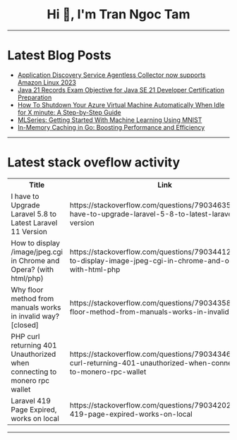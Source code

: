 <h1 align="center">Hi 👋, I'm Tran Ngoc Tam</h1>

---

# Latest Blog Posts 
<!-- BLOG-POST-LIST:START -->
- [Application Discovery Service Agentless Collector now supports Amazon Linux 2023](https://dev.to/karthiksakthiveltechie/application-discovery-service-agentless-collector-now-supports-amazon-linux-2023-1b4h)
- [Java 21 Records Exam Objective for Java SE 21 Developer Certification Preparation](https://dev.to/myexamcloud/java-21-records-exam-objective-for-java-se-21-developer-certification-preparation-1bb9)
- [How To Shutdown Your Azure Virtual Machine Automatically When Idle for X minute: A Step-by-Step Guide](https://dev.to/rajeshkumaryadavdotcom/how-to-shutdown-your-azure-virtual-machine-automatically-when-idle-for-x-minute-a-step-by-step-guide-24jn)
- [MLSeries: Getting Started With Machine Learning Using MNIST](https://dev.to/samder/mlseries-getting-started-with-machine-learning-using-mnist-42bp)
- [In-Memory Caching in Go: Boosting Performance and Efficiency](https://dev.to/kittipat1413/in-memory-caching-in-go-boosting-performance-and-efficiency-4bhd)
<!-- BLOG-POST-LIST:END -->

---

# Latest stack oveflow activity
<table>
  <tr><th>Title</th><th>Link</th></tr>
  <!-- STACKOVERFLOW:START --><tr><td>I have to Upgrade Laravel 5.8 to Latest Laravel 11 Version</td><td>https://stackoverflow.com/questions/79034635/i-have-to-upgrade-laravel-5-8-to-latest-laravel-11-version</td></tr><tr><td>How to display /image/jpeg.cgi in Chrome and Opera? &lpar;with html/php&rpar;</td><td>https://stackoverflow.com/questions/79034412/how-to-display-image-jpeg-cgi-in-chrome-and-opera-with-html-php</td></tr><tr><td>Why floor method from manuals works in invalid way? [closed]</td><td>https://stackoverflow.com/questions/79034358/why-floor-method-from-manuals-works-in-invalid-way</td></tr><tr><td>PHP curl returning 401 Unauthorized when connecting to monero rpc wallet</td><td>https://stackoverflow.com/questions/79034346/php-curl-returning-401-unauthorized-when-connecting-to-monero-rpc-wallet</td></tr><tr><td>Laravel 419 Page Expired, works on local</td><td>https://stackoverflow.com/questions/79034202/laravel-419-page-expired-works-on-local</td></tr><!-- STACKOVERFLOW:END -->
</table>

---


